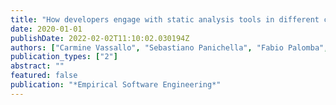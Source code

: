 ```yaml
---
title: "How developers engage with static analysis tools in different contexts"
date: 2020-01-01
publishDate: 2022-02-02T11:10:02.030194Z
authors: ["Carmine Vassallo", "Sebastiano Panichella", "Fabio Palomba", "Sebastian Proksch", "Harald C Gall", "Andy Zaidman"]
publication_types: ["2"]
abstract: ""
featured: false
publication: "*Empirical Software Engineering*"
---
```


